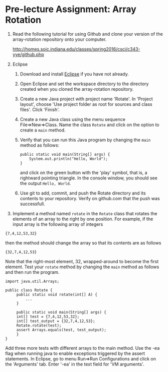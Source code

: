 # Pre-lecture Assignment: Array Rotation

1. Read the following tutorial for using Github and clone your version
   of the array-rotation repository onto your computer.

   http://homes.soic.indiana.edu/classes/spring2016/csci/c343-yye/github.php

2. Eclipse
    1. Download and install [Eclipse](https://eclipse.org/downloads/)
       if you have not already.
    2. Open Eclipse and set the workspace directory to the directory
      created when you cloned the array-rotation repository.
    3. Create a new Java project with project name 'Rotate'.
      In 'Project layout', choose 'Use project folder as root
      for sources and class files'. Click 'Finish'.
    4. Create a new Java class using the menu sequence File=>New=>Class.
      Name the class `Rotate` and click on the option to
      create a `main` method.
    5. Verify that you can run this Java program by changing the `main`
        method as follows:
     
        ~~~~
        public static void main(String[] args) {
            System.out.println("Hello, World");
        }
        ~~~~
        
        and click on the green button with the 'play' symbol, that is, a
        rightward pointing triangle. In the console window, you should
        see the output `Hello, World`.
   6. Use git to add, commit, and push the Rotate directory and its contents
     to your repository. Verify on github.com that the push was successfull.

3. Implement a method named `rotate` in the `Rotate` class that
rotates the elements of an array to the right by one position.  For
example, if the input array is the following array of integers

~~~~
{7,4,12,53,32}
~~~~

then the method should change the array so that its contents are as follows

~~~~
{32,7,4,12,53}
~~~~

Note that the right-most element, 32, wrapped-around to become the
first element. Test your `rotate` method by changing the `main` method
as follows and then run the program.

~~~~
import java.util.Arrays;

public class Rotate {
     public static void rotate(int[] A) {
		 ...
     }

     public static void main(String[] args) {
	 int[] test = {7,4,12,53,32};
	 int[] test_output = {32,7,4,12,53};
	 Rotate.rotate(test);
	 assert Arrays.equals(test, test_output);
     }
}
~~~~
    
Add three more tests with different arrays to the main method.  Use
the -ea flag when running java to enable exceptions triggered by the
assert statements.  In Eclipse, go to menu Run=>Run Configurations and
click on the 'Arguments' tab. Enter '-ea' in the text field for 'VM
arguments'.


